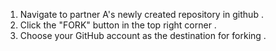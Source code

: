 1. Navigate to partner A's newly created repository in github .
2. Click the "FORK" button in the top right corner .
3. Choose your GitHub account as the destination for forking . 